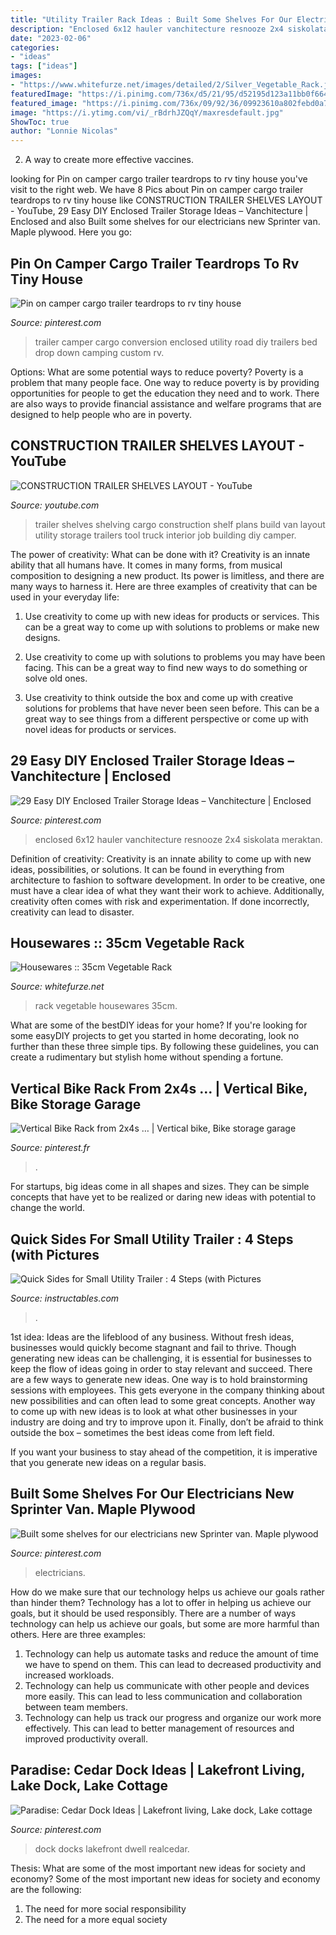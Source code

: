 ```yaml
---
title: "Utility Trailer Rack Ideas : Built Some Shelves For Our Electricians New Sprinter Van. Maple Plywood"
description: "Enclosed 6x12 hauler vanchitecture resnooze 2x4 siskolata meraktan"
date: "2023-02-06"
categories:
- "ideas"
tags: ["ideas"]
images:
- "https://www.whitefurze.net/images/detailed/2/Silver_Vegetable_Rack.jpg"
featuredImage: "https://i.pinimg.com/736x/d5/21/95/d52195d123a11bb0f66429865b0f57f5.jpg"
featured_image: "https://i.pinimg.com/736x/09/92/36/09923610a802febd0a76d430d603695d.jpg"
image: "https://i.ytimg.com/vi/_rBdrhJZQqY/maxresdefault.jpg"
ShowToc: true
author: "Lonnie Nicolas"
---
```



2. A way to create more effective vaccines.

	

		
looking for Pin on camper cargo trailer teardrops to rv tiny house you've visit to the right web. We have 8 Pics about Pin on camper cargo trailer teardrops to rv tiny house like CONSTRUCTION TRAILER SHELVES LAYOUT - YouTube, 29 Easy DIY Enclosed Trailer Storage Ideas – Vanchitecture | Enclosed and also Built some shelves for our electricians new Sprinter van. Maple plywood. Here you go:
		
    
## Pin On Camper Cargo Trailer Teardrops To Rv Tiny House

<img loading=lazy src="https://i.pinimg.com/736x/09/92/36/09923610a802febd0a76d430d603695d.jpg" onerror="this.onerror=null;this.src='https://tse4.mm.bing.net/th?id=OIP.IGY2XwOChx1hDiiPln-BuQHaJ3&amp;pid=15.1';" alt="Pin on camper cargo trailer teardrops to rv tiny house">

_Source: pinterest.com_

>trailer camper cargo conversion enclosed utility road diy trailers bed drop down camping custom rv. 

	

Options: What are some potential ways to reduce poverty?
Poverty is a problem that many people face. One way to reduce poverty is by providing opportunities for people to get the education they need and to work. There are also ways to provide financial assistance and welfare programs that are designed to help people who are in poverty.

    
## CONSTRUCTION TRAILER SHELVES LAYOUT - YouTube

<img loading=lazy src="https://i.ytimg.com/vi/_rBdrhJZQqY/maxresdefault.jpg" onerror="this.onerror=null;this.src='https://tse3.mm.bing.net/th?id=OIP.u-YyrcaODro5QdT9t88iIgHaEK&amp;pid=15.1';" alt="CONSTRUCTION TRAILER SHELVES LAYOUT - YouTube">

_Source: youtube.com_

>trailer shelves shelving cargo construction shelf plans build van layout utility storage trailers tool truck interior job building diy camper. 

	

The power of creativity: What can be done with it?
Creativity is an innate ability that all humans have. It comes in many forms, from musical composition to designing a new product. Its power is limitless, and there are many ways to harness it. Here are three examples of creativity that can be used in your everyday life:
1. Use creativity to come up with new ideas for products or services. This can be a great way to come up with solutions to problems or make new designs.

2. Use creativity to come up with solutions to problems you may have been facing. This can be a great way to find new ways to do something or solve old ones.

3. Use creativity to think outside the box and come up with creative solutions for problems that have never been seen before. This can be a great way to see things from a different perspective or come up with novel ideas for products or services.

    
## 29 Easy DIY Enclosed Trailer Storage Ideas – Vanchitecture | Enclosed

<img loading=lazy src="https://i.pinimg.com/736x/d5/21/95/d52195d123a11bb0f66429865b0f57f5.jpg" onerror="this.onerror=null;this.src='https://tse4.mm.bing.net/th?id=OIP.EhQszeTDS3hAShitrrp0dAHaJ5&amp;pid=15.1';" alt="29 Easy DIY Enclosed Trailer Storage Ideas – Vanchitecture | Enclosed">

_Source: pinterest.com_

>enclosed 6x12 hauler vanchitecture resnooze 2x4 siskolata meraktan. 

	

Definition of creativity:
Creativity is an innate ability to come up with new ideas, possibilities, or solutions. It can be found in everything from architecture to fashion to software development. In order to be creative, one must have a clear idea of what they want their work to achieve. Additionally, creativity often comes with risk and experimentation. If done incorrectly, creativity can lead to disaster.

    
## Housewares :: 35cm Vegetable Rack

<img loading=lazy src="https://www.whitefurze.net/images/detailed/2/Silver_Vegetable_Rack.jpg" onerror="this.onerror=null;this.src='https://tse3.mm.bing.net/th?id=OIP.Doy_XRzHcFQekH57tB5J4gHaHV&amp;pid=15.1';" alt="Housewares :: 35cm Vegetable Rack">

_Source: whitefurze.net_

>rack vegetable housewares 35cm. 

	

What are some of the bestDIY ideas for your home?
If you're looking for some easyDIY projects to get you started in home decorating, look no further than these three simple tips. By following these guidelines, you can create a rudimentary but stylish home without spending a fortune.

    
## Vertical Bike Rack From 2x4s … | Vertical Bike, Bike Storage Garage

<img loading=lazy src="https://i.pinimg.com/736x/3f/17/81/3f1781401b643e9c5fd37f2f42825cad.jpg" onerror="this.onerror=null;this.src='https://tse2.mm.bing.net/th?id=OIP.P2L-frpEipzEGqTDBjwfEwHaJ3&amp;pid=15.1';" alt="Vertical Bike Rack from 2x4s … | Vertical bike, Bike storage garage">

_Source: pinterest.fr_

>. 

	

For startups, big ideas come in all shapes and sizes. They can be simple concepts that have yet to be realized or daring new ideas with potential to change the world.

    
## Quick Sides For Small Utility Trailer : 4 Steps (with Pictures

<img loading=lazy src="https://content.instructables.com/ORIG/FLV/ZOUN/HBUZGOJW/FLVZOUNHBUZGOJW.jpg?frame=1" onerror="this.onerror=null;this.src='https://tse2.mm.bing.net/th?id=OIP.WHWEH-_Qg02xHbn-NTHewgHaE8&amp;pid=15.1';" alt="Quick Sides for Small Utility Trailer : 4 Steps (with Pictures">

_Source: instructables.com_

>. 

	

1st idea:
Ideas are the lifeblood of any business. Without fresh ideas, businesses would quickly become stagnant and fail to thrive. Though generating new ideas can be challenging, it is essential for businesses to keep the flow of ideas going in order to stay relevant and succeed.
There are a few ways to generate new ideas. One way is to hold brainstorming sessions with employees. This gets everyone in the company thinking about new possibilities and can often lead to some great concepts. Another way to come up with new ideas is to look at what other businesses in your industry are doing and try to improve upon it. Finally, don’t be afraid to think outside the box – sometimes the best ideas come from left field.

If you want your business to stay ahead of the competition, it is imperative that you generate new ideas on a regular basis.

    
## Built Some Shelves For Our Electricians New Sprinter Van. Maple Plywood

<img loading=lazy src="https://i.pinimg.com/736x/63/eb/01/63eb01ffe9ab94904526857d039bddd5.jpg" onerror="this.onerror=null;this.src='https://tse3.mm.bing.net/th?id=OIP.wDMJ9QduB15Zqe5APuXzxAHaJ3&amp;pid=15.1';" alt="Built some shelves for our electricians new Sprinter van. Maple plywood">

_Source: pinterest.com_

>electricians. 

	

How do we make sure that our technology helps us achieve our goals rather than hinder them?
Technology has a lot to offer in helping us achieve our goals, but it should be used responsibly. There are a number of ways technology can help us achieve our goals, but some are more harmful than others. Here are three examples: 
1. Technology can help us automate tasks and reduce the amount of time we have to spend on them. This can lead to decreased productivity and increased workloads. 
2. Technology can help us communicate with other people and devices more easily. This can lead to less communication and collaboration between team members. 
3. Technology can help us track our progress and organize our work more effectively. This can lead to better management of resources and improved productivity overall.

    
## Paradise: Cedar Dock Ideas | Lakefront Living, Lake Dock, Lake Cottage

<img loading=lazy src="https://i.pinimg.com/736x/f5/67/bb/f567bbfe5262d7365b26f8a79d27af95.jpg" onerror="this.onerror=null;this.src='https://tse2.mm.bing.net/th?id=OIP.lA_EQwwnF5lZPk-_iI8cFgHaJ3&amp;pid=15.1';" alt="Paradise: Cedar Dock Ideas | Lakefront living, Lake dock, Lake cottage">

_Source: pinterest.com_

>dock docks lakefront dwell realcedar. 

	

Thesis: What are some of the most important new ideas for society and economy?
Some of the most important new ideas for society and economy are the following: 
1. The need for more social responsibility 
2. The need for a more equal society 

